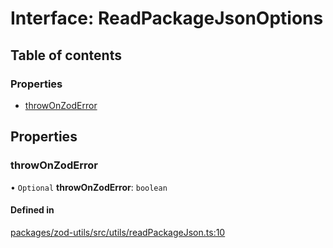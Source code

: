 # Interface: ReadPackageJsonOptions

## Table of contents

### Properties

- [throwOnZodError](ReadPackageJsonOptions.md#throwonzoderror)

## Properties

### throwOnZodError

• `Optional` **throwOnZodError**: `boolean`

#### Defined in

[packages/zod-utils/src/utils/readPackageJson.ts:10](https://github.com/jakubmazanec/js-tools/blob/19d381b/packages/zod-utils/src/utils/readPackageJson.ts#L10)
